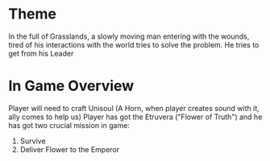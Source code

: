 # Theme
In the full of Grasslands, a slowly moving man entering with the wounds, tired of his interactions with the world tries to solve the problem. He tries to get from his Leader

# In Game Overview
Player will need to craft Unisoul (A Horn, when player creates sound with it, ally comes to help us)
Player has got the Etruvera ("Flower of Truth") and he has got two crucial mission in game:
1. Survive
2. Deliver Flower to the Emperor 